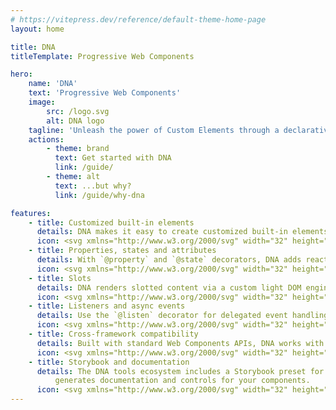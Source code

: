 ```yaml
---
# https://vitepress.dev/reference/default-theme-home-page
layout: home

title: DNA
titleTemplate: Progressive Web Components

hero:
    name: 'DNA'
    text: 'Progressive Web Components'
    image:
        src: /logo.svg
        alt: DNA logo
    tagline: 'Unleash the power of Custom Elements through a declarative definition API, builtin elements extension and a simpler composition mechanism.'
    actions:
        - theme: brand
          text: Get started with DNA
          link: /guide/
        - theme: alt
          text: ...but why?
          link: /guide/why-dna

features:
    - title: Customized built-in elements
      details: DNA makes it easy to create customized built-in elements that inherit HTML behavior, preserving usability and accessibility.
      icon: <svg xmlns="http://www.w3.org/2000/svg" width="32" height="32" viewBox="0 0 32 32"><path fill="currentColor" d="m31 16l-7 7l-1.41-1.41L28.17 16l-5.58-5.59L24 9l7 7zM1 16l7-7l1.41 1.41L3.83 16l5.58 5.59L8 23l-7-7zm11.42 9.484L17.64 6l1.932.517L14.352 26z"/></svg>
    - title: Properties, states and attributes
      details: With `@property` and `@state` decorators, DNA adds reactivity to class fields, syncing with attributes and triggering updates on change.
      icon: <svg xmlns="http://www.w3.org/2000/svg" width="32" height="32" viewBox="0 0 32 32"><path fill="currentColor" d="M16 22h14v2H16z"/><rect width="6" height="6" x="4" y="20" fill="currentColor" rx="1"/><path fill="currentColor" d="M16 8h14v2H16zm-6.5 4h-5a.5.5 0 0 1-.447-.724l2.5-5.022a.52.52 0 0 1 .894 0l2.5 5.023A.5.5 0 0 1 9.5 12z"/></svg>
    - title: Slots
      details: DNA renders slotted content via a custom light DOM engine —no Shadow DOM— ensuring form compatibility and allowing `<slot>` inside built-in elements like `<button>`.
      icon: <svg xmlns="http://www.w3.org/2000/svg" width="32" height="32" viewBox="0 0 32 32"><path fill="currentColor" d="M28 3a2.991 2.991 0 0 0-2.816 2h-3.326a3.98 3.98 0 0 0-7.716 0H9.858A3.992 3.992 0 1 0 5 9.858v4.284a3.98 3.98 0 0 0 0 7.716v3.326a3 3 0 1 0 2 0v-3.326a3.978 3.978 0 0 0 1.673-.903l3.364 1.682A2.963 2.963 0 0 0 12 23a3.012 3.012 0 1 0 .922-2.157l-3.148-1.574A3.95 3.95 0 0 0 10 18a3.996 3.996 0 0 0-3-3.858V9.858A3.995 3.995 0 0 0 9.858 7h4.284a3.937 3.937 0 0 0 4.782 2.882l1.811 3.17a3.045 3.045 0 1 0 1.733-.998L20.689 8.94A3.984 3.984 0 0 0 21.858 7h3.326A2.995 2.995 0 1 0 28 3ZM8 18a2 2 0 1 1-2-2a2.002 2.002 0 0 1 2 2ZM6 8a2 2 0 1 1 2-2a2.002 2.002 0 0 1-2 2Zm10-2a2 2 0 1 1 2 2a2.002 2.002 0 0 1-2-2Z"/></svg>
    - title: Listeners and async events
      details: Use the `@listen` decorator for delegated event handling, even for slotted content. Events can be async and dispatched from within the class.
      icon: <svg xmlns="http://www.w3.org/2000/svg" width="32" height="32" viewBox="0 0 32 32"><path fill="currentColor" d="M13 2a6.007 6.007 0 0 0-6 6h2a4 4 0 0 1 8 0h2a6.007 6.007 0 0 0-6-6Z"/><path fill="currentColor" d="M21 30h-4.44a4 4 0 0 1-2.708-1.057l-9.2-8.466a2.002 2.002 0 0 1 .118-3.055a2.074 2.074 0 0 1 2.658.173L11 20.857V8a2 2 0 0 1 4 0v7a2 2 0 0 1 4 0v1a2 2 0 0 1 4 0v1a2 2 0 0 1 4 0v7a6 6 0 0 1-6 6Z"/></svg>
    - title: Cross-framework compatibility
      details: Built with standard Web Components APIs, DNA works with any framework. Plasma can generate wrappers for React, Vue, Svelte, and Angular.
      icon: <svg xmlns="http://www.w3.org/2000/svg" width="32" height="32" viewBox="0 0 32 32"><path fill="currentColor" d="m19 20.4l1.4-1.4l7.6 7.6V20h2v10H20v-2h6.6zm-6 0L11.6 19L4 26.6V20H2v10h10v-2H5.4zm4-4.4h-2V5.8l-4.6 4.6L9 9l7-7l7 7l-1.4 1.4L17 5.8z"/></svg>
    - title: Storybook and documentation
      details: The DNA tools ecosystem includes a Storybook preset for Web Components, which automatically
          generates documentation and controls for your components.
      icon: <svg xmlns="http://www.w3.org/2000/svg" width="32" height="32" viewBox="0 0 32 32"><path fill="currentColor" d="M19 10h7v2h-7zm0 5h7v2h-7zm0 5h7v2h-7z"/><path fill="currentColor" d="M28 5H4a2.002 2.002 0 0 0-2 2v18a2.002 2.002 0 0 0 2 2h24a2.003 2.003 0 0 0 2-2V7a2.002 2.002 0 0 0-2-2ZM4 7h11v18H4Zm13 18V7h11l.002 18Z"/></svg>
---
```

